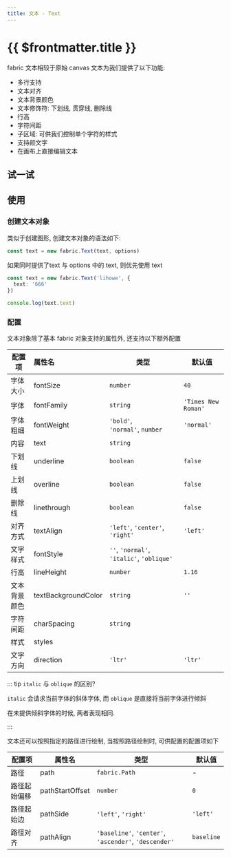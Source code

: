 ```yaml
---
title: 文本 - Text
---
```


<script setup>
import TextPlayground from './demos/Text.vue'
import { fabric } from 'fabric'

const path = 'M1 37.5C89.5 24 -7.5 105 86 108C160.8 110.4 152.667 62 135 37.5C115.531 10.5 108.6 1 57 1'


</script>

# {{ $frontmatter.title }}

fabric 文本相较于原始 canvas 文本为我们提供了以下功能:

+ 多行支持
+ 文本对齐
+ 文本背景颜色
+ 文本修饰符: 下划线, 贯穿线, 删除线
+ 行高
+ 字符间距
+ 子区域: 可供我们控制单个字符的样式
+ 支持颜文字
+ 在画布上直接编辑文本

## 试一试

<TextPlayground />

## 使用

### 创建文本对象

类似于创建图形, 创建文本对象的语法如下:

```typescript
const text = new fabric.Text(text, options)
```

如果同时提供了text 与 options 中的 text, 则优先使用 text

```typescript
const text = new fabric.Text('lihowe', {
  text: '666'
})

console.log(text.text)
```

### 配置

文本对象除了基本 fabric 对象支持的属性外, 还支持以下额外配置

| 配置项  | 属性名        | 类型                             | 默认值 |
| ---- | :---------- | ------------------------------ | --- |
| 字体大小 | fontSize   | `number`                       | `40` |
| 字体   | fontFamily | `string`                       | `'Times New Roman'` |
| 字体粗细 | fontWeight | `'bold'`, `'normal'`, `number` | `'normal'` |
| 内容 | text | `string` | |
| 下划线 | underline | `boolean` | `false` |
| 上划线 | overline | `boolean` | `false` |
| 删除线 | linethrough | `boolean` | `false` |
| 对齐方式 | textAlign | `'left'`, `'center'`, `'right'` | `'left'` |
| 文字样式 | fontStyle | `''`, `'normal'`, `'italic'`, `'oblique'` |
| 行高 | lineHeight | `number` | `1.16` |
| 文本背景颜色 | textBackgroundColor | `string` | `''` |
| 字符间距 | charSpacing | `string` | |
| 样式 | styles | | |
| 文字方向 | direction | `'ltr'` | `'ltr'` |

::: tip `italic` 与 `oblique` 的区别?

`italic` 会请求当前字体的斜体字体, 而 `oblique` 是直接将当前字体进行倾斜

在未提供倾斜字体的时候, 两者表现相同.

:::

文本还可以按照指定的路径进行绘制, 当按照路径绘制时, 可供配置的配置项如下

| 配置项  | 属性名        | 类型                             | 默认值 |
| ---- | ---------- | ------------------------------ | --- |
| 路径 | path | `fabric.Path` | - |
| 路径起始偏移 | pathStartOffset | `number` | `0` |
| 路径起始边 | pathSide | `'left'`, `'right'` | `'left'` |
| 路径对齐 | pathAlign | `'baseline'`, `'center'`, `'ascender'`, `'descender'` | `baseline` |

